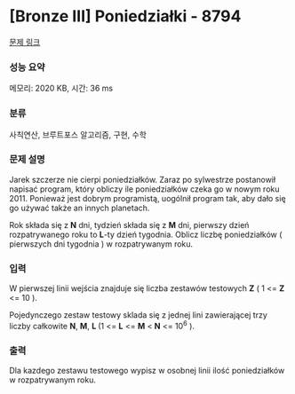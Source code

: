 # [Bronze III] Poniedziałki - 8794 

[문제 링크](https://www.acmicpc.net/problem/8794) 

### 성능 요약

메모리: 2020 KB, 시간: 36 ms

### 분류

사칙연산, 브루트포스 알고리즘, 구현, 수학

### 문제 설명

<p>Jarek szczerze nie cierpi poniedziałków. Zaraz po sylwestrze postanowił napisać program, który obliczy ile poniedziałków czeka go w nowym roku 2011. Ponieważ jest dobrym programistą, uogólnił program tak, aby dało się go używać także an innych planetach.</p>

<p>Rok składa się z <strong>N</strong> dni, tydzień składa się z <strong>M</strong> dni, pierwszy dzień rozpatrywanego roku to <strong>L</strong>-ty dzień tygodnia. Oblicz liczbę poniedziałków ( pierwszych dni tygodnia ) w rozpatrywanym roku.</p>

### 입력 

 <p>W pierwszej linii wejścia znajduje się liczba zestawów testowych <strong>Z</strong> ( 1 <= <strong>Z</strong> <= 10 ).</p>

<p>Pojedynczego zestaw testowy sklada się z jednej lini zawierającej trzy liczby całkowite <strong>N</strong>, <strong>M</strong>, <strong>L </strong>(1 <= <strong> L</strong> <= <strong>M</strong> < <strong>N</strong> <= 10<sup>6</sup> ).</p>

### 출력 

 <p>Dla kazdego zestawu testowego wypisz w osobnej linii ilość poniedziałków w rozpatrywanym roku.</p>

<ul>
</ul>

